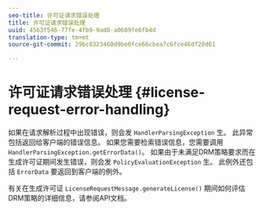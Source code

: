 ```yaml
---
seo-title: 许可证请求错误处理
title: 许可证请求错误处理
uuid: 4563f546-77fe-4fb9-9ad8-a0689fe6fb4d
translation-type: tm+mt
source-git-commit: 29bc8323460d9be0fce66cbea7c6fce46df20d61

---
```



# 许可证请求错误处理 {#license-request-error-handling}

如果在请求解析过程中出现错误，则会发 `HandlerParsingException` 生。 此异常包括返回给客户端的错误信息。 如果您需要检索错误信息，您需要调用 `HandlerParsingException.getErrorData()`。 如果由于未满足DRM策略要求而在生成许可证期间发生错误，则会发 `PolicyEvaluationException` 生。 此例外还包括 `ErrorData` 要返回到客户端的例外。

有关在生成许可证 `LicenseRequestMessage.generateLicense()` 期间如何评估DRM策略的详细信息，请参阅API文档。
